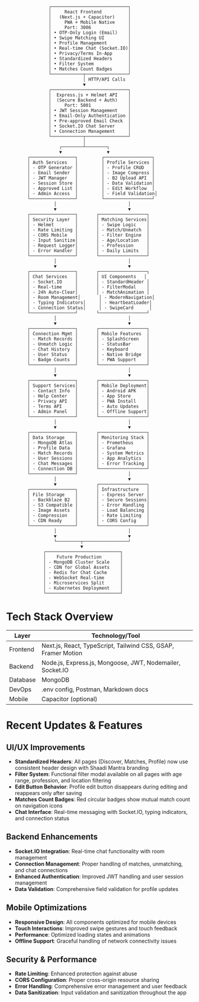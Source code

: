                     ┌─────────────────────────────┐
                    │     React Frontend          │
                    │   (Next.js + Capacitor)     │
                    │     PWA + Mobile Native     │
                    │     Port: 3006              │
                    │ • OTP-Only Login (Email)    │
                    │ • Swipe Matching UI         │
                    │ • Profile Management        │
                    │ • Real-time Chat (Socket.IO)│
                    │ • Privacy/Terms In-App      │
                    │ • Standardized Headers      │
                    │ • Filter System             │
                    │ • Matches Count Badges      │
                    └────────────┬────────────────┘
                                 │ HTTP/API Calls
                                 ▼
                    ┌─────────────────────────────┐
                    │  Express.js + Helmet API    │
                    │  (Secure Backend + Auth)    │
                    │     Port: 5001              │
                    │ • JWT Session Management    │
                    │ • Email-Only Authentication │
                    │ • Pre-approved Email Check  │
                    │ • Socket.IO Chat Server     │
                    │ • Connection Management     │
                    └────────────┬────────────────┘
                                 │
                        ┌────────┴────────┐
                        ▼                 ▼
            ┌─────────────────┐         ┌──────────────────┐
            │ Auth Services   │         │ Profile Services │
            │ - OTP Generator │         │ - Profile CRUD   │
            │ - Email Sender  │         │ - Image Compress │
            │ - JWT Manager   │         │ - B2 Upload API  │
            │ - Session Store │         │ - Data Validation│
            │ - Approved List │         │ - Edit Workflow  │
            │ - Admin Access  │         │ - Field Validation│
            └─────────────────┘         └──────────────────┘
                      │                           │
                      ▼                           ▼
            ┌─────────────────┐       ┌──────────────────┐
            │ Security Layer  │       │ Matching Services│
            │ - Helmet        │       │ - Swipe Logic    │
            │ - Rate Limiting │       │ - Match/Unmatch  │
            │ - CORS Mobile   │       │ - Filter Engine  │
            │ - Input Sanitize│       │ - Age/Location   │
            │ - Request Logger│       │ - Profession     │
            │ - Error Handler │       │ - Daily Limits   │
            └─────────────────┘       └──────────────────┘
                      │                           │
                      ▼                           ▼
            ┌─────────────────┐       ┌──────────────────┐
            │ Chat Services   │       │ UI Components   │
            │ - Socket.IO     │       │ - StandardHeader │
            │ - Real-time     │       │ - FilterModal    │
            │ - 24h Auto-Clear│       │ - MatchAnimation │
            │ - Room Management│       │ - ModernNavigation│
            │ - Typing Indicators│     │ - HeartbeatLoader│
            │ - Connection Status│     │ - SwipeCard      │
            └─────────────────┘       └──────────────────┘
                      │                           │
                      ▼                           ▼
            ┌─────────────────┐       ┌──────────────────┐
            │ Connection Mgmt │       │ Mobile Features  │
            │ - Match Records │       │ - SplashScreen   │
            │ - Unmatch Logic │       │ - StatusBar      │
            │ - Chat History  │       │ - Keyboard       │
            │ - User Status   │       │ - Native Bridge  │
            │ - Badge Counts  │       │ - PWA Support    │
            └─────────────────┘       └──────────────────┘
                      │                           │
                      ▼                           ▼
            ┌─────────────────┐       ┌──────────────────┐
            │ Support Services│       │ Mobile Deployment│
            │ - Contact Info  │       │ - Android APK    │
            │ - Help Center   │       │ - App Store      │
            │ - Privacy API   │       │ - PWA Install    │
            │ - Terms API     │       │ - Auto Updates   │
            │ - Admin Panel   │       │ - Offline Support│
            └─────────────────┘       └──────────────────┘
                      │                           │
                      ▼                           ▼
            ┌─────────────────┐       ┌──────────────────┐
            │ Data Storage    │       │ Monitoring Stack │
            │ - MongoDB Atlas │       │ - Prometheus     │
            │ - Profile Data  │       │ - Grafana        │
            │ - Match Records │       │ - System Metrics │
            │ - User Sessions │       │ - App Analytics  │
            │ - Chat Messages │       │ - Error Tracking │
            │ - Connection DB │       └──────────────────┘
            └─────────────────┘                   │
                      │                           ▼
                      ▼               ┌──────────────────┐
            ┌─────────────────┐       │ Infrastructure   │
            │ File Storage    │       │ - Express Server │
            │ - Backblaze B2  │       │ - Secure Sessions│
            │ - S3 Compatible │       │ - Error Handling │
            │ - Image Assets  │       │ - Load Balancing │
            │ - Compression   │       │ - Rate Limiting  │
            │ - CDN Ready     │       │ - CORS Config    │
            └─────────────────┘       └──────────────────┘
                      │                           │
                      ▼                           ▼
                      └─────────┬─────────────────┘
                                ▼
                  ┌────────────────────────────┐
                  │    Future Production       │
                  │ - MongoDB Cluster Scale    │
                  │ - CDN for Global Assets    │
                  │ - Redis for Chat Cache     │
                  │ - WebSocket Real-time      │
                  │ - Microservices Split      │
                  │ - Kubernetes Deployment    │
                  └────────────────────────────┘


# Tech Stack Overview

| Layer      | Technology/Tool                                      |
|------------|------------------------------------------------------|
| Frontend   | Next.js, React, TypeScript, Tailwind CSS, GSAP, Framer Motion |
| Backend    | Node.js, Express.js, Mongoose, JWT, Nodemailer, Socket.IO |
| Database   | MongoDB                                              |
| DevOps     | .env config, Postman, Markdown docs                  |
| Mobile     | Capacitor (optional)                                 |

# Recent Updates & Features

## UI/UX Improvements
- **Standardized Headers**: All pages (Discover, Matches, Profile) now use consistent header design with Shaadi Mantra branding
- **Filter System**: Functional filter modal available on all pages with age range, profession, and location filtering
- **Edit Button Behavior**: Profile edit button disappears during editing and reappears only after saving
- **Matches Count Badges**: Red circular badges show mutual match count on navigation icons
- **Chat Interface**: Real-time messaging with Socket.IO, typing indicators, and connection status

## Backend Enhancements
- **Socket.IO Integration**: Real-time chat functionality with room management
- **Connection Management**: Proper handling of matches, unmatching, and chat connections
- **Enhanced Authentication**: Improved JWT handling and user session management
- **Data Validation**: Comprehensive field validation for profile updates

## Mobile Optimizations
- **Responsive Design**: All components optimized for mobile devices
- **Touch Interactions**: Improved swipe gestures and touch feedback
- **Performance**: Optimized loading states and animations
- **Offline Support**: Graceful handling of network connectivity issues

## Security & Performance
- **Rate Limiting**: Enhanced protection against abuse
- **CORS Configuration**: Proper cross-origin resource sharing
- **Error Handling**: Comprehensive error management and user feedback
- **Data Sanitization**: Input validation and sanitization throughout the app
